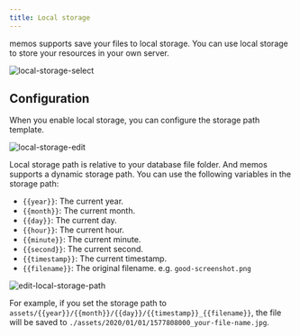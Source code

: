 ```yaml
---
title: Local storage
---
```


memos supports save your files to local storage. You can use local storage to store your resources in your own server.

![local-storage-select](/content/docs/local-storage/local-storage-select.png)

## Configuration

When you enable local storage, you can configure the storage path template.

![local-storage-edit](/content/docs/local-storage/local-storage-edit.png)

Local storage path is relative to your database file folder. And memos supports a dynamic storage path. You can use the following variables in the storage path:

- `{{year}}`: The current year.
- `{{month}}`: The current month.
- `{{day}}`: The current day.
- `{{hour}}`: The current hour.
- `{{minute}}`: The current minute.
- `{{second}}`: The current second.
- `{{timestamp}}`: The current timestamp.
- `{{filename}}`: The original filename. e.g. `good-screenshot.png`

![edit-local-storage-path](/content/docs/local-storage/edit-local-storage-path.png)

For example, if you set the storage path to `assets/{{year}}/{{month}}/{{day}}/{{timestamp}}_{{filename}}`, the file will be saved to `./assets/2020/01/01/1577808000_your-file-name.jpg`.
